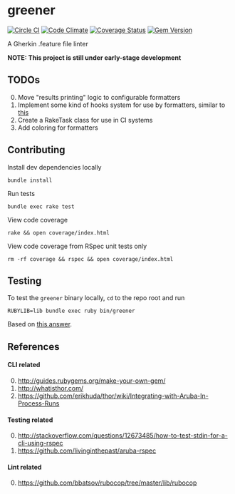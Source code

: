 greener
===

[![Circle CI](https://circleci.com/gh/smoll/greener.svg?style=svg)](https://circleci.com/gh/smoll/greener) [![Code Climate](https://codeclimate.com/github/smoll/greener/badges/gpa.svg)](https://codeclimate.com/github/smoll/greener) [![Coverage Status](https://coveralls.io/repos/smoll/greener/badge.svg?branch=master)](https://coveralls.io/r/smoll/greener?branch=master) [![Gem Version](https://badge.fury.io/rb/greener.svg)](http://badge.fury.io/rb/greener)

A Gherkin .feature file linter

**NOTE: This project is still under early-stage development**

## TODOs

0. Move "results printing" logic to configurable formatters
0. Implement some kind of hooks system for use by formatters, similar to [this](https://github.com/bbatsov/rubocop/blob/master/lib/rubocop/formatter/base_formatter.rb#L30-L41)
0. Create a RakeTask class for use in CI systems
0. Add coloring for formatters

## Contributing

Install dev dependencies locally
```
bundle install
```

Run tests
```
bundle exec rake test
```

View code coverage
```
rake && open coverage/index.html
```

View code coverage from RSpec unit tests only
```
rm -rf coverage && rspec && open coverage/index.html
```

## Testing

To test the `greener` binary locally, `cd` to the repo root and run
```
RUBYLIB=lib bundle exec ruby bin/greener
```
Based on [this answer](http://stackoverflow.com/a/23367196/3456726).

## References

#### CLI related

0. http://guides.rubygems.org/make-your-own-gem/
0. http://whatisthor.com/
0. https://github.com/erikhuda/thor/wiki/Integrating-with-Aruba-In-Process-Runs

#### Testing related
0. http://stackoverflow.com/questions/12673485/how-to-test-stdin-for-a-cli-using-rspec
0. https://github.com/livinginthepast/aruba-rspec

#### Lint related

0. https://github.com/bbatsov/rubocop/tree/master/lib/rubocop
